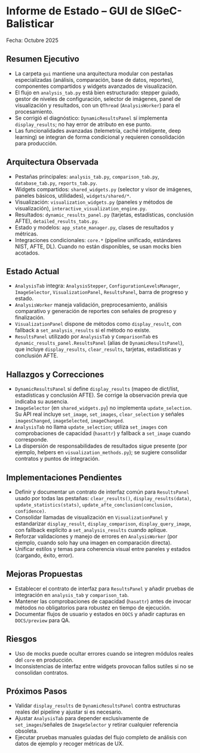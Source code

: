 # Informe de Estado – GUI de SIGeC-Balisticar

Fecha: Octubre 2025

## Resumen Ejecutivo
- La carpeta `gui` mantiene una arquitectura modular con pestañas especializadas (análisis, comparación, base de datos, reportes), componentes compartidos y widgets avanzados de visualización.
- El flujo en `analysis_tab.py` está bien estructurado: stepper guiado, gestor de niveles de configuración, selector de imágenes, panel de visualización y resultados, con un `QThread` (`AnalysisWorker`) para el procesamiento.
- Se corrigió el diagnóstico: `DynamicResultsPanel` sí implementa `display_results`; no hay error de atributo en ese punto.
- Las funcionalidades avanzadas (telemetría, caché inteligente, deep learning) se integran de forma condicional y requieren consolidación para producción.

## Arquitectura Observada
- Pestañas principales: `analysis_tab.py`, `comparison_tab.py`, `database_tab.py`, `reports_tab.py`.
- Widgets compartidos: `shared_widgets.py` (selector y visor de imágenes, paneles básicos, utilidades), `widgets/shared/*`.
- Visualización: `visualization_widgets.py` (paneles y métodos de visualización), `interactive_visualization_engine.py`.
- Resultados: `dynamic_results_panel.py` (tarjetas, estadísticas, conclusión AFTE), `detailed_results_tabs.py`.
- Estado y modelos: `app_state_manager.py`, clases de resultados y métricas.
- Integraciones condicionales: `core.*` (pipeline unificado, estándares NIST, AFTE, DL). Cuando no están disponibles, se usan mocks bien acotados.

## Estado Actual
- `AnalysisTab` integra: `AnalysisStepper`, `ConfigurationLevelsManager`, `ImageSelector`, `VisualizationPanel`, `ResultsPanel`, barra de progreso y estado.
- `AnalysisWorker` maneja validación, preprocesamiento, análisis comparativo y generación de reportes con señales de progreso y finalización.
- `VisualizationPanel` dispone de métodos como `display_result`, con fallback a `set_analysis_results` si el método no existe.
- `ResultsPanel` utilizado por `AnalysisTab` y `ComparisonTab` es `dynamic_results_panel.ResultsPanel` (alias de `DynamicResultsPanel`), que incluye `display_results`, `clear_results`, tarjetas, estadísticas y conclusión AFTE.

## Hallazgos y Correcciones
- `DynamicResultsPanel` sí define `display_results` (mapeo de dict/list, estadísticas y conclusión AFTE). Se corrige la observación previa que indicaba su ausencia.
- `ImageSelector` (en `shared_widgets.py`) no implementa `update_selection`. Su API real incluye `set_image`, `set_images`, `clear_selection` y señales `imagesChanged`, `imageSelected`, `imageChanged`.
- `AnalysisTab` no llama `update_selection`; utiliza `set_images` con comprobaciones de capacidad (`hasattr`) y fallback a `set_image` cuando corresponde.
- La dispersión de responsabilidades de resultados sigue presente (por ejemplo, helpers en `visualization_methods.py`); se sugiere consolidar contratos y puntos de integración.

## Implementaciones Pendientes
- Definir y documentar un contrato de interfaz común para `ResultsPanel` usado por todas las pestañas: `clear_results()`, `display_results(data)`, `update_statistics(stats)`, `update_afte_conclusion(conclusion, confidence)`.
- Consolidar llamadas de visualización en `VisualizationPanel` y estandarizar `display_result`, `display_comparison`, `display_query_image`, con fallback explícito a `set_analysis_results` cuando aplique.
- Reforzar validaciones y manejo de errores en `AnalysisWorker` (por ejemplo, cuando solo hay una imagen en comparación directa).
- Unificar estilos y temas para coherencia visual entre paneles y estados (cargando, éxito, error).

## Mejoras Propuestas
- Establecer el contrato de interfaz para `ResultsPanel` y añadir pruebas de integración en `analysis_tab` y `comparison_tab`.
- Mantener las comprobaciones de capacidad (`hasattr`) antes de invocar métodos no obligatorios para robustez en tiempo de ejecución.
- Documentar flujos de usuario y estados en `DOCS` y añadir capturas en `DOCS/preview` para QA.

## Riesgos
- Uso de mocks puede ocultar errores cuando se integren módulos reales del `core` en producción.
- Inconsistencias de interfaz entre widgets provocan fallos sutiles si no se consolidan contratos.

## Próximos Pasos
- Validar `display_results` de `DynamicResultsPanel` contra estructuras reales del pipeline y ajustar si es necesario.
- Ajustar `AnalysisTab` para depender exclusivamente de `set_images`/señales de `ImageSelector` y retirar cualquier referencia obsoleta.
- Ejecutar pruebas manuales guiadas del flujo completo de análisis con datos de ejemplo y recoger métricas de UX.